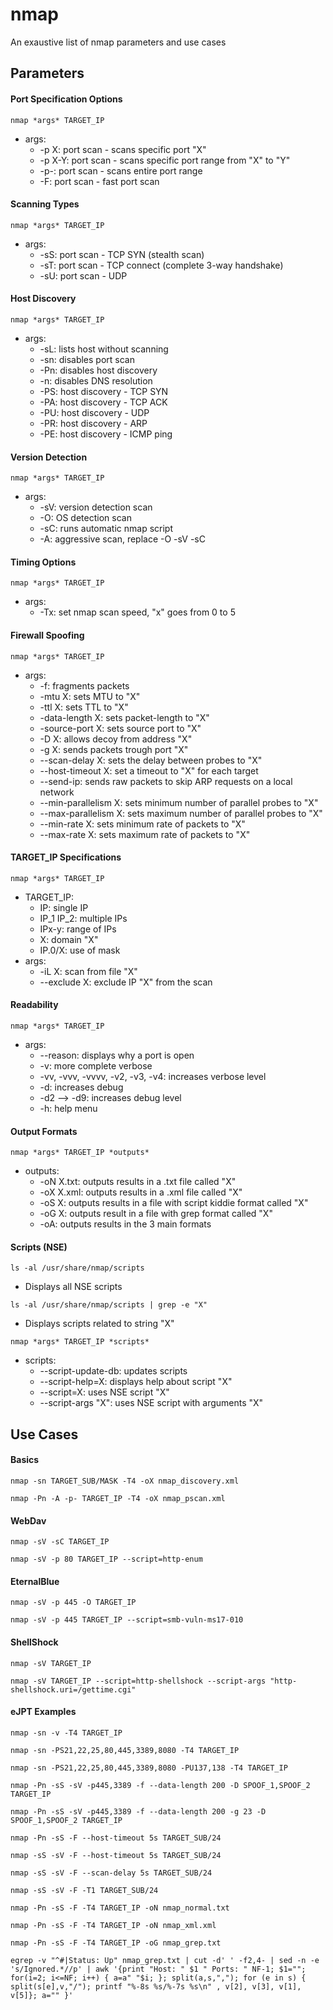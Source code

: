 # nmap

An exaustive list of nmap parameters and use cases

## Parameters

#### Port Specification Options

```
nmap *args* TARGET_IP
```

* args:
	* -p X: port scan - scans specific port "X"
	* -p X-Y: port scan - scans specific port range from "X" to "Y"
	* -p-: port scan - scans entire port range
	* -F: port scan - fast port scan

#### Scanning Types

```
nmap *args* TARGET_IP
```

* args:
	* -sS: port scan - TCP SYN (stealth scan)
	* -sT: port scan - TCP connect (complete 3-way handshake)
	* -sU: port scan - UDP

#### Host Discovery

```
nmap *args* TARGET_IP
```

* args:
	* -sL: lists host without scanning
	* -sn: disables port scan
	* -Pn: disables host discovery
	* -n: disables DNS resolution
	* -PS: host discovery - TCP SYN
	* -PA: host discovery - TCP ACK
	* -PU: host discovery - UDP
	* -PR: host discovery - ARP
	* -PE: host discovery - ICMP ping

#### Version Detection

```
nmap *args* TARGET_IP
```

* args:
	* -sV: version detection scan
	* -O: OS detection scan
	* -sC: runs automatic nmap script
	* -A: aggressive scan, replace -O -sV -sC

#### Timing Options

```
nmap *args* TARGET_IP
```

* args:
	* -Tx: set nmap scan speed, "x" goes from 0 to 5

#### Firewall Spoofing

```
nmap *args* TARGET_IP
```

* args:
	* -f: fragments packets
	* -mtu X: sets MTU to "X"
	* -ttl X: sets TTL to "X"
	* -data-length X: sets packet-length to "X"
	* -source-port X: sets source port to "X"
	* -D X: allows decoy from address "X"
	* -g X: sends packets trough port "X"
	* --scan-delay X: sets the delay between probes to "X"
	* --host-timeout X: set a timeout to "X" for each target
	* --send-ip: sends raw packets to skip ARP requests on a local network
	* --min-parallelism X: sets minimum number of parallel probes to "X"
	* --max-parallelism X: sets maximum number of parallel probes to "X"
	* --min-rate X: sets minimum rate of packets to "X"
	* --max-rate X: sets maximum rate of packets to "X"

#### TARGET_IP Specifications

```
nmap *args* TARGET_IP
```

* TARGET_IP:
	* IP: single IP
	* IP_1 IP_2: multiple IPs
	* IPx-y: range of IPs
	* X: domain "X"
	* IP.0/X: use of mask
* args:
	* -iL X: scan from file "X"
	* --exclude X: exclude IP "X" from the scan

#### Readability

```
nmap *args* TARGET_IP
```

* args:
	* --reason: displays why a port is open
	* -v: more complete verbose
	* -vv, -vvv, -vvvv, -v2, -v3, -v4: increases verbose level
	* -d: increases debug
	* -d2 --> -d9: increases debug level
	* -h: help menu

#### Output Formats

```
nmap *args* TARGET_IP *outputs*
```

* outputs:
	* -oN X.txt: outputs results in a .txt file called "X"
	* -oX X.xml: outputs results in a .xml file called "X"
	* -oS X: outputs results in a file with script kiddie format called "X"
	* -oG X: outputs result in a file with grep format called "X"
	* -oA: outputs results in the 3 main formats

#### Scripts (NSE)

```
ls -al /usr/share/nmap/scripts
```

* Displays all NSE scripts

```
ls -al /usr/share/nmap/scripts | grep -e "X"
```

* Displays scripts related to string "X"

```
nmap *args* TARGET_IP *scripts*
```

* scripts:
	* --script-update-db: updates scripts
	* --script-help=X: displays help about script "X"
	* --script=X: uses NSE script "X"
	* --script-args "X": uses NSE script with arguments "X"

## Use Cases

#### Basics

```
nmap -sn TARGET_SUB/MASK -T4 -oX nmap_discovery.xml
```

```
nmap -Pn -A -p- TARGET_IP -T4 -oX nmap_pscan.xml
```

#### WebDav

```
nmap -sV -sC TARGET_IP
```

```
nmap -sV -p 80 TARGET_IP --script=http-enum
```

#### EternalBlue

```
nmap -sV -p 445 -O TARGET_IP
```

```
nmap -sV -p 445 TARGET_IP --script=smb-vuln-ms17-010
```

#### ShellShock

```
nmap -sV TARGET_IP
```

```
nmap -sV TARGET_IP --script=http-shellshock --script-args "http-shellshock.uri=/gettime.cgi"
```

#### eJPT Examples

```
nmap -sn -v -T4 TARGET_IP
```

```
nmap -sn -PS21,22,25,80,445,3389,8080 -T4 TARGET_IP
```

```
nmap -sn -PS21,22,25,80,445,3389,8080 -PU137,138 -T4 TARGET_IP
```

```
nmap -Pn -sS -sV -p445,3389 -f --data-length 200 -D SPOOF_1,SPOOF_2 TARGET_IP
```

```
nmap -Pn -sS -sV -p445,3389 -f --data-length 200 -g 23 -D SPOOF_1,SPOOF_2 TARGET_IP
```

```
nmap -Pn -sS -F --host-timeout 5s TARGET_SUB/24
```

```
nmap -sS -sV -F --host-timeout 5s TARGET_SUB/24
```

```
nmap -sS -sV -F --scan-delay 5s TARGET_SUB/24
```

```
nmap -sS -sV -F -T1 TARGET_SUB/24
```

```
nmap -Pn -sS -F -T4 TARGET_IP -oN nmap_normal.txt
```

```
nmap -Pn -sS -F -T4 TARGET_IP -oN nmap_xml.xml
```

```
nmap -Pn -sS -F -T4 TARGET_IP -oG nmap_grep.txt
```

```
egrep -v "^#|Status: Up" nmap_grep.txt | cut -d' ' -f2,4- | sed -n -e 's/Ignored.*//p' | awk '{print "Host: " $1 " Ports: " NF-1; $1=""; for(i=2; i<=NF; i++) { a=a" "$i; }; split(a,s,","); for (e in s) { split(s[e],v,"/"); printf "%-8s %s/%-7s %s\n" , v[2], v[3], v[1], v[5]}; a="" }'
```